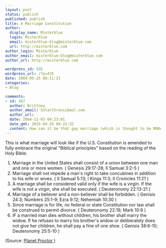```yaml
---
layout: post
status: publish
published: publish
title: A Marriage Constitution
author:
  display_name: Misterblue
  login: Misterblue
  email: misterblue-blog@misterblue.com
  url: http://misterblue.com
author_login: Misterblue
author_email: misterblue-blog@misterblue.com
author_url: http://misterblue.com

wordpress_id: 435
wordpress_url: /?p=435
date: 2004-05-25 08:11:21
categories:
- Blog

comments:
- id: 367
  author: Brittney
  author_email: SolarChronic@aol.com
  author_url: 
  date: 2004-11-03 04:23:01
  date_gmt: 2015-04-25 04:22:32
  content: How can it be that gay marriage (which is thought to be MORALLY WRONG by those who believe in the Bible) can be illegal in a country where we are entitled to freedom of religion?  If the people of America were truely free, as they are said to be, they would have the right to marry one of the same gender for they do not have to adhere to the Bible.  IF the Constitution is amended to embrace the "Biblical Principles", that would be violationg the right to choose religion and it would defy the freedom claims of this country.
---
```

<p>
    This is what marriage will look like if
    the U.S. Constitution is amended to fully
    embrace the original "Biblical principles"
    based on the reading of the Holy Bible:
</p>
<ol>
    <li>
        Marriage in the United States shall
        consist of a union between one man
        and one or more women.
        (
        Genesis 29:17-28;
        II Samual 3:2-5
        )
    </li>
    <li>
        Marriage shall not impede a man's right
        to take concubines in addition to his
        wife or wives.
        (
        II Samual 5:13;
        I Kings 11:3;
        II Cronicles 11:21
        )
    </li>
    <li>
        A marriage shall be considered valid
        only if the wife is a virgin.
        If the wife is not a virgin, she shall be executed.
        (
        Deuteronomy 22:13-21
        )
    </li>
    <li>
        Marriage of a believer and a non-believer shall
        be forbidden.
        (
        Genisis 24:3;
        Numbers 25:1-9;
        Ezra 9:12;
        Nehemiah 10:30
        )
    </li>
    <li>
        Since marriage is for life, no federal or state Constitution
        nor law shall be construed to permit divorce.
        (
        Deuteronomy 22:19;
        Mark 10:9
        )
    </li>
    <li>
        IF a married man dies without children, his brother shall marry
        the widow.  If he refuses to marry his brother's widow or
        deliberately does not give her children, he shall pay
        a fine of one shoe.
        (
        Genisis 38:6-10;
        Deuteronomy 25:5-10
        )
    </li>
</ol>
<p>
    (Source:
    <a href="http://www.planetproctor.com/">
        Planet Proctor
    </a>
    )
</p>
